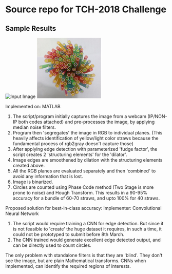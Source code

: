 # Source repo for TCH-2018 Challenge

## Sample Results

<img src="4.jpg" alt="Input Image" width="200"> <img src="output.jpg" alt="Annotated Circles" width="200"/>


Implemented on: MATLAB
1. The script/program initially captures the image from a webcam (IP/NON-IP both codes attached) and pre-processes the image, by applying median noise filters.
2. Program then 'segregates' the image in RGB to individual planes. (This heavily affects identification of yellow/light color straws because the fundamental process of rgb2gray doesn't capture those)
3. After applying edge detection with parameterized 'fudge factor', the script creates 2 'structuring elements' for the 'dilator'.
4. Image edges are smoothened by dilation with the structuring elements created above.
5. All the RGB planes are evaluated separately and then 'combined' to avoid any information that is lost.
6. Image is binarized.
7. Circles are counted using Phase Code method (Two Stage is more prone to noise) and Hough Transform.
This results in a 90-95% accuracy for a bundle of 60-70 straws, and upto 100% for 40 straws.

Proposed solution for best-in-class accuracy:
Implementer: Convolutional Neural Network
1. The script would require training a CNN for edge detection. But since it is not feasible to 'create' the huge dataset it requires, in such a time, it could not be prototyped to submit before 8th March.
2. The CNN trained would generate excellent edge detected output, and can be directly used to count circles.

The only problem with standalone filters is that they are 'blind'. They don't see the image, but are plain Mathematical transforms. CNNs when implemented, can identify the required regions of interests.




